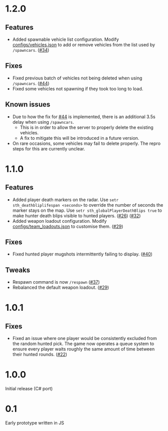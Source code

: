 # 1.2.0
## Features
- Added spawnable vehicle list configuration. Modify [configs/vehicles.json](https://github.com/tomezpl/sth-gamemode/blob/develop/configs/team_loadouts.json) to add or remove vehicles from the list used by `/spawncars`. ([#34](https://github.com/tomezpl/sth-gamemode/issues/34))

## Fixes
- Fixed previous batch of vehicles not being deleted when using `/spawncars`. ([#44](https://github.com/tomezpl/sth-gamemode/issues/44))
- Fixed some vehicles not spawning if they took too long to load.

## Known issues
- Due to how the fix for [#44](https://github.com/tomezpl/sth-gamemode/issues/44) is implemented, there is an additional 3.5s delay when using `/spawncars`.
  - This is in order to allow the server to properly delete the existing vehicles.
  - A fix to mitigate this will be introduced in a future version.
- On rare occasions, some vehicles may fail to delete properly. The repro steps for this are currently unclear.

# 1.1.0
## Features
- Added player death markers on the radar. Use `setr sth_deathbliplifespan <seconds>` to override the number of seconds the marker stays on the map. Use `setr sth_globalPlayerDeathBlips true` to make hunter death blips visible to hunted players. ([#26](https://github.com/tomezpl/sth-gamemode/issues/26))  ([#32](https://github.com/tomezpl/sth-gamemode/issues/32)) 
- Added weapon loadout configuration. Modify [configs/team_loadouts.json](https://github.com/tomezpl/sth-gamemode/blob/develop/configs/team_loadouts.json) to customise them. ([#29](https://github.com/tomezpl/sth-gamemode/issues/29))

## Fixes
- Fixed hunted player mugshots intermittently failing to display. ([#40](https://github.com/tomezpl/sth-gamemode/issues/40))

## Tweaks
- Respawn command is now `/respawn` ([#37](https://github.com/tomezpl/sth-gamemode/issues/37))
- Rebalanced the default weapon loadout. ([#29](https://github.com/tomezpl/sth-gamemode/issues/29))

# 1.0.1
## Fixes
- Fixed an issue where one player would be consistently excluded from the random hunted pick. The game now operates a queue system to ensure every player waits roughly the same amount of time between their hunted rounds. ([#22](https://github.com/tomezpl/sth-gamemode/issues/22))

# 1.0.0
Initial release (C# port)

# 0.1
Early prototype written in JS
